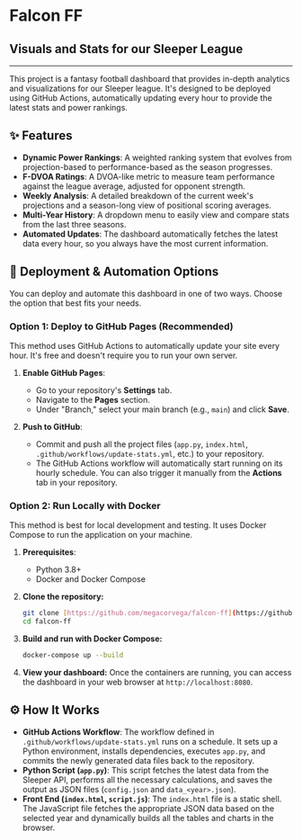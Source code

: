 # Falcon FF
## Visuals and Stats for our Sleeper League

---

This project is a fantasy football dashboard that provides in-depth analytics and visualizations for our Sleeper league. It's designed to be deployed using GitHub Actions, automatically updating every hour to provide the latest stats and power rankings.

## ✨ Features

- **Dynamic Power Rankings**: A weighted ranking system that evolves from projection-based to performance-based as the season progresses.
- **F-DVOA Ratings**: A DVOA-like metric to measure team performance against the league average, adjusted for opponent strength.
- **Weekly Analysis**: A detailed breakdown of the current week's projections and a season-long view of positional scoring averages.
- **Multi-Year History**: A dropdown menu to easily view and compare stats from the last three seasons.
- **Automated Updates**: The dashboard automatically fetches the latest data every hour, so you always have the most current information.

## 🚀 Deployment & Automation Options

You can deploy and automate this dashboard in one of two ways. Choose the option that best fits your needs.

### Option 1: Deploy to GitHub Pages (Recommended)

This method uses GitHub Actions to automatically update your site every hour. It's free and doesn't require you to run your own server.

1.  **Enable GitHub Pages**:
    -   Go to your repository's **Settings** tab.
    -   Navigate to the **Pages** section.
    -   Under "Branch," select your main branch (e.g., `main`) and click **Save**.

2.  **Push to GitHub**:
    -   Commit and push all the project files (`app.py`, `index.html`, `.github/workflows/update-stats.yml`, etc.) to your repository.
    -   The GitHub Actions workflow will automatically start running on its hourly schedule. You can also trigger it manually from the **Actions** tab in your repository.

### Option 2: Run Locally with Docker

This method is best for local development and testing. It uses Docker Compose to run the application on your machine.

1.  **Prerequisites**:
    -   Python 3.8+
    -   Docker and Docker Compose

2.  **Clone the repository:**
    ```bash
    git clone [https://github.com/megacorvega/falcon-ff](https://github.com/megacorvega/falcon-ff)
    cd falcon-ff
    ```

3.  **Build and run with Docker Compose:**
    ```bash
    docker-compose up --build
    ```

4.  **View your dashboard:**
    Once the containers are running, you can access the dashboard in your web browser at `http://localhost:8080`.

## ⚙️ How It Works

-   **GitHub Actions Workflow**: The workflow defined in `.github/workflows/update-stats.yml` runs on a schedule. It sets up a Python environment, installs dependencies, executes `app.py`, and commits the newly generated data files back to the repository.
-   **Python Script (`app.py`)**: This script fetches the latest data from the Sleeper API, performs all the necessary calculations, and saves the output as JSON files (`config.json` and `data_<year>.json`).
-   **Front End (`index.html`, `script.js`)**: The `index.html` file is a static shell. The JavaScript file fetches the appropriate JSON data based on the selected year and dynamically builds all the tables and charts in the browser.

